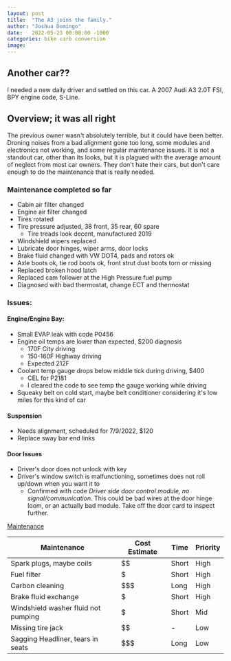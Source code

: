 ```yaml
---
layout: post
title:  "The A3 joins the family."
author: "Joshua Domingo"
date:   2022-05-23 00:00:00 -1000
categories: bike carb conversion
image:
---
```

## Another car??

I needed a new daily driver and settled on this car. A 2007 Audi A3 2.0T FSI, BPY engine code, S-Line.

## Overview; it was all right
The previous owner wasn't absolutely terrible, but it could have been better. Droning noises from a bad alignment gone too long, some modules and electronics not working, and some regular maintenance issues. It is not a standout car, other than its looks, but it is plagued with the average amount of neglect from most car owners. They don't hate their cars, but don't care enough to do the maintenance that is really needed.

### Maintenance completed so far
- Cabin air filter changed
- Engine air filter changed
- Tires rotated
- Tire pressure adjusted, 38 front, 35 rear, 60 spare
  - Tire treads look decent, manufactured 2019
- Windshield wipers replaced
- Lubricate door hinges, wiper arms, door locks
- Brake fluid changed with VW DOT4, pads and rotors ok
- Axle boots ok, tie rod boots ok, front strut dust boots torn or missing
- Replaced broken hood latch
- Replaced cam follower at the High Pressure fuel pump
- Diagnosed with bad thermostat, change ECT and thermostat

### Issues:

#### Engine/Engine Bay:
- Small EVAP leak with code P0456
- Engine oil temps are lower than expected, $200 diagnosis
  - 170F City driving
  - 150-160F Highway driving
  - Expected 212F
- Coolant temp gauge drops below middle tick during driving, $400
  - CEL for P2181
  - I cleared the code to see temp the gauge working while driving
- Squeaky belt on cold start, maybe belt conditioner considering it's low miles for this kind of car

#### Suspension
- Needs alignment, scheduled for 7/9/2022, $120
- Replace sway bar end links

#### Door Issues
- Driver's door does not unlock with key
- Driver's window switch is malfunctioning, sometimes does not roll up/down when you want it to
  - Confirmed with code *Driver side door control module, no signal/communication*. This could be bad wires at the door hinge loom, or an actually bad module. Take off the door card to inspect further.


<u>Maintenance</u>

| Maintenance                         | Cost Estimate | Time  | Priority |
| ----------------------------------- | ------------- | ----- | -------- |
| Spark plugs, maybe coils            | $$            | Short | High     |
| Fuel filter                         | $             | Short | High     |
| Carbon cleaning                     | $$$         | Long  | High     |
| Brake fluid exchange                | $             | Short | High     |
| Windshield washer fluid not pumping | $             | Short | Mid      |
| Missing tire jack                   | $$            | -     | Low      |
| Sagging Headliner, tears in seats   | $$$           | Long  | Low      |
